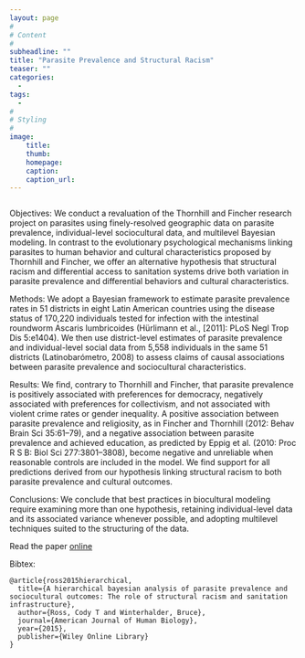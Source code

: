 ```yaml
---
layout: page
#
# Content
#
subheadline: ""
title: "Parasite Prevalence and Structural Racism"
teaser: ""
categories:
  - 
tags:
  - 
#
# Styling
#
image:
    title:
    thumb:
    homepage:
    caption:
    caption_url:
---
```

<div class="row">
<div class="medium-8 columns t30">
<img src="{{ site.url }}/images/parasite.png" alt="">
</div><!-- /.medium-8.columns -->
</div><!-- /.row -->

Objectives:
We conduct a revaluation of the Thornhill and Fincher research project on parasites using finely-resolved geographic data on parasite prevalence, individual-level sociocultural data, and multilevel Bayesian modeling. In contrast to the evolutionary psychological mechanisms linking parasites to human behavior and cultural characteristics proposed by Thornhill and Fincher, we offer an alternative hypothesis that structural racism and differential access to sanitation systems drive both variation in parasite prevalence and differential behaviors and cultural characteristics.

Methods:
We adopt a Bayesian framework to estimate parasite prevalence rates in 51 districts in eight Latin American countries using the disease status of 170,220 individuals tested for infection with the intestinal roundworm Ascaris lumbricoides (Hürlimann et al., [2011]: PLoS Negl Trop Dis 5:e1404). We then use district-level estimates of parasite prevalence and individual-level social data from 5,558 individuals in the same 51 districts (Latinobarómetro, 2008) to assess claims of causal associations between parasite prevalence and sociocultural characteristics.

Results:
We find, contrary to Thornhill and Fincher, that parasite prevalence is positively associated with preferences for democracy, negatively associated with preferences for collectivism, and not associated with violent crime rates or gender inequality. A positive association between parasite prevalence and religiosity, as in Fincher and Thornhill (2012: Behav Brain Sci 35:61–79), and a negative association between parasite prevalence and achieved education, as predicted by Eppig et al. (2010: Proc R S B: Biol Sci 277:3801–3808), become negative and unreliable when reasonable controls are included in the model. We find support for all predictions derived from our hypothesis linking structural racism to both parasite prevalence and cultural outcomes.

Conclusions:
We conclude that best practices in biocultural modeling require examining more than one hypothesis, retaining individual-level data and its associated variance whenever possible, and adopting multilevel techniques suited to the structuring of the data. 

Read the paper [online][1]

Bibtex:
```
@article{ross2015hierarchical,
  title={A hierarchical bayesian analysis of parasite prevalence and sociocultural outcomes: The role of structural racism and sanitation infrastructure},
  author={Ross, Cody T and Winterhalder, Bruce},
  journal={American Journal of Human Biology},
  year={2015},
  publisher={Wiley Online Library}
}
```

 [1]: http://onlinelibrary.wiley.com/doi/10.1002/ajhb.22757/full
 
